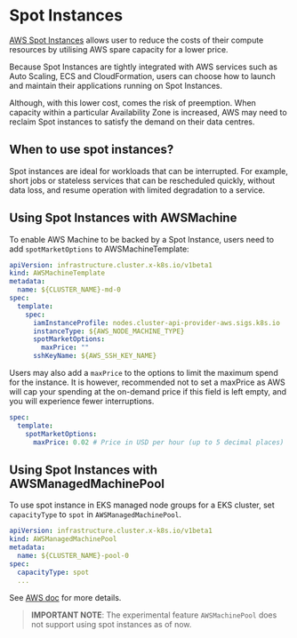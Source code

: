 # Spot Instances

[AWS Spot Instances](https://aws.amazon.com/ec2/spot/?cards.sort-by=item.additionalFields.startDateTime&cards.sort-order=asc&trk=a9b30b20-d23f-4d61-9452-c51a7e407fcd&sc_channel=ps&sc_campaign=acquisition&sc_medium=ACQ-P|PS-GO|Brand|Desktop|SU|Compute|EC2%20Spot|IN|EN|Text&s_kwcid=AL!4422!3!517651795636!e!!g!!amazon%20ec2%20spot&ef_id=Cj0KCQiA95aRBhCsARIsAC2xvfxB17BKyQFcn9UUKZ1GT2sfvxKyhboEKa87gl8wBO37fSrNXmx52cIaAtqwEALw_wcB:G:s&s_kwcid=AL!4422!3!517651795636!e!!g!!amazon%20ec2%20spot) allows user to reduce the costs of their compute resources by utilising AWS spare capacity for a lower price.

Because Spot Instances are tightly integrated with AWS services such as Auto Scaling, ECS and CloudFormation, users can choose how to launch and maintain their applications running on Spot Instances.

Although, with this lower cost, comes the risk of preemption. When capacity within a particular Availability Zone is increased, AWS may need to reclaim Spot instances to satisfy the demand on their data centres.

## When to use spot instances? 

Spot instances are ideal for workloads that can be interrupted. For example, short jobs or stateless services that can be rescheduled quickly, without data loss, and resume operation with limited degradation to a service.

## Using Spot Instances with AWSMachine

To enable AWS Machine to be backed by a Spot Instance, users need to add `spotMarketOptions` to AWSMachineTemplate:
```yaml
apiVersion: infrastructure.cluster.x-k8s.io/v1beta1
kind: AWSMachineTemplate
metadata:
  name: ${CLUSTER_NAME}-md-0
spec:
  template:
    spec:
      iamInstanceProfile: nodes.cluster-api-provider-aws.sigs.k8s.io
      instanceType: ${AWS_NODE_MACHINE_TYPE}
      spotMarketOptions:
        maxPrice: ""
      sshKeyName: ${AWS_SSH_KEY_NAME}
```
Users may also add a `maxPrice` to the options to limit the maximum spend for the instance. It is however, recommended not to set a maxPrice as AWS will cap your spending at the on-demand price if this field is left empty, and you will experience fewer interruptions.
```yaml
spec:
  template:
    spotMarketOptions:
      maxPrice: 0.02 # Price in USD per hour (up to 5 decimal places)
```

## Using Spot Instances with AWSManagedMachinePool
To use spot instance in EKS managed node groups for a EKS cluster, set `capacityType` to `spot` in `AWSManagedMachinePool`.
```yaml
apiVersion: infrastructure.cluster.x-k8s.io/v1beta1
kind: AWSManagedMachinePool
metadata:
  name: ${CLUSTER_NAME}-pool-0
spec:
  capacityType: spot
  ...
```

See [AWS doc](https://docs.aws.amazon.com/eks/latest/userguide/managed-node-groups.html) for more details.

> **IMPORTANT NOTE**: The experimental feature `AWSMachinePool` does not support using spot instances as of now.
